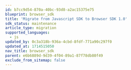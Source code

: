 ```yaml
---
id: b7cc9d54-870a-40bc-93d8-a2ac15375e75
blueprint: browser_sdk
title: 'Migrate from Javascript SDK to Browser SDK 1.0'
sdk_status: maintenance
article_type: migration
supported_languages:
  - js
updated_by: 0c3a318b-936a-4cbd-8fdf-771a90c297f0
updated_at: 1714515050
nav_title: browser_sdk
parent: e6b6889d-9d39-4f04-89a1-87f78db80f49
exclude_from_sitemap: false
---
```

